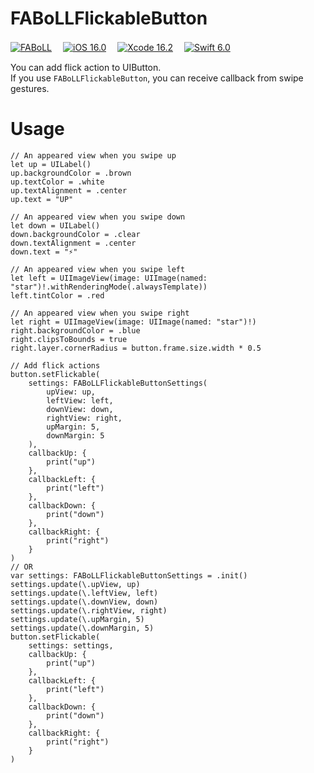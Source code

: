 # FABoLLFlickableButton

[![FABoLL](https://custom-icon-badges.herokuapp.com/badge/license-FABoLL-8BB80A.svg?logo=law&logoColor=white)]()　
[![iOS 16.0](https://custom-icon-badges.herokuapp.com/badge/iOS-16.0-007bff.svg?logo=apple&logoColor=white)]()　
[![Xcode 16.2](https://custom-icon-badges.herokuapp.com/badge/Xcode-16.2-007bff.svg?logo=Xcode&logoColor=white)]()　
[![Swift 6.0](https://custom-icon-badges.herokuapp.com/badge/Swift-6.0-df5c43.svg?logo=Swift&logoColor=white)]()

You can add flick action to UIButton.  
If you use `FABoLLFlickableButton`, you can receive callback from  swipe gestures.

# Usage

```
// An appeared view when you swipe up
let up = UILabel()
up.backgroundColor = .brown
up.textColor = .white
up.textAlignment = .center
up.text = "UP"

// An appeared view when you swipe down
let down = UILabel()
down.backgroundColor = .clear
down.textAlignment = .center
down.text = "⚡️"

// An appeared view when you swipe left
let left = UIImageView(image: UIImage(named: "star")!.withRenderingMode(.alwaysTemplate))
left.tintColor = .red

// An appeared view when you swipe right
let right = UIImageView(image: UIImage(named: "star")!)
right.backgroundColor = .blue
right.clipsToBounds = true
right.layer.cornerRadius = button.frame.size.width * 0.5

// Add flick actions
button.setFlickable(
    settings: FABoLLFlickableButtonSettings(
        upView: up,
        leftView: left,
        downView: down,
        rightView: right,
        upMargin: 5,
        downMargin: 5
    ),
    callbackUp: {
        print("up")
    },
    callbackLeft: {
        print("left")
    },
    callbackDown: {
        print("down")
    },
    callbackRight: {
        print("right")
    }
)
// OR
var settings: FABoLLFlickableButtonSettings = .init()
settings.update(\.upView, up)
settings.update(\.leftView, left)
settings.update(\.downView, down)
settings.update(\.rightView, right)
settings.update(\.upMargin, 5)
settings.update(\.downMargin, 5)
button.setFlickable(
    settings: settings,
    callbackUp: {
        print("up")
    },
    callbackLeft: {
        print("left")
    },
    callbackDown: {
        print("down")
    },
    callbackRight: {
        print("right")
    }
)
```
